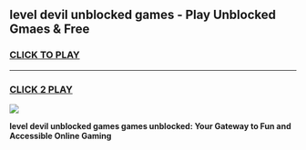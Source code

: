 
## level devil unblocked games - Play Unblocked Gmaes & Free
<h3>
<a href="https://news.freeplayer.one?title=level_devil_unblocked_games&ref=16F">CLICK TO PLAY</a></h3>
<hr>

<h3>
<a href="https://news.freeplayer.one?title=level_devil_unblocked_games&ref=16F">CLICK 2 PLAY</a>
  
</h3>

<a href="https://news.freeplayer.one?title=level_devil_unblocked_games&ref=16F/"><img src="https://clearcache.store/games.png"></a>


**level devil unblocked games games unblocked: Your Gateway to Fun and Accessible Online Gaming**
